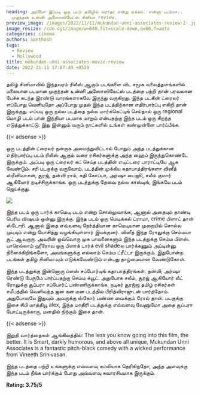 ```yaml
---
heading: அய்யோ இப்படி ஒரு படம் தமிழில் வராதா என்று ஏக்கம். என்னா படம்யா..
  முகுந்தன் உன்னி அஸோஸியேட்ஸ் சினிமா review.
preview_image: /images/2022/11/11/mukundan-unni-associates-review-2-.jpg
image_resize: /cdn-cgi/image/w=640,fit=scale-down,q=80,f=auto
categories: cinema
authors: Santhosh
tags:
  - Review
  - Mollywood
title: mukundan-unni-associates-movie-review
date: 2022-11-11 17:07:49 +0530
---
```

தமிழ் சினிமாவில் இந்தவரம் ரிலீஸ் ஆகும் படங்களை விட சமூக வலைத்தளங்களில் மலையாள படமான முகுந்தன் உன்னி அஸோஸியேட்ஸ் படத்தை பற்றி தான் பரவலான பேச்சு கடந்த இரண்டு வாரங்களாகவே இருந்து வருகிறது. இந்த படகின் ட்ரைலர் எப்போது வெளியதோ அப்போது முதல் இந்த படத்திற்கான எதிர்பார்ப்பு எகிறி தான் இருக்குது. எப்படி ஒரு நல்ல படத்தை நல்ல மார்க்கெட்டிங் செய்தால் ஒரு regional மொழி படம் பான் இந்தியா படமாக மாறும் என்பதற்கு இந்த படம் ஒரு சிறந்த எடுத்துக்காட்டு. இது இன்னும் வரும் நாட்களில் உங்கள் கண்முன்னே பார்ப்பீங்க.

{{< adsense >}}

ஒரு படத்தின் ட்ரைலர் நன்றாக அமைந்துவிட்டால் போதும் அந்த படத்துக்கான எதிர்பார்ப்பு படம் ரிலீஸ் ஆகும் வரை ரசிகர்களுக்கு அந்த ஹைப் இருந்துகொண்டே இருக்கும். அப்படி ஒரு ட்ரைலர் கட் செய்த படத்தின் எடிட்டரை பாராட்டியே ஆக வேண்டும். சரி படகுக்கு வருவோம். படத்தின் முக்கிய கதாபாத்திரங்களா வினீத் ஸ்ரீனிவாசன், சூரஜ், தன்வி ராம், சுதி கோப்பா, அர்ஷா பைஜூ, சலீம் குமார் ஆகியோர் நடிச்சிருக்காங்க. ஒரு படத்துக்கு தேவை நல்ல காஸ்டிங், இங்கயே படம் ஜெய்க்குது.

![](/images/2022/11/11/mukundan-unni-associates-review-1-.jpg)

இந்த படம் ஒரு டார்க் காமெடி படம் என்று சொல்லுவாங்க, ஆனால் அதையும் தாண்டி பெரிய விஷயம் ஒன்னு இருக்கு. இந்த படம் ஒரு மெடிக்கல் ட்ராமா, crime பிளாட் தான் ஸ்டோரி. ஆனால் இதை எவ்வளவு நேர்த்தியான காமெடியான முறையில் சொல்ல முடியும் என்று யோசித்து வழங்கியுள்ளார் இயக்குனர். வினீத் இந்த ரோலுக்கு செம்மயா சூட் ஆவுறாரு. அவரின் ஒவ்வொரு முக பாவனைகளும் இந்த படத்துக்கு செம்ம பிளஸ். யாரெல்லாம் ஹீரோவ ஒரு பிளாக் டார்க் evil shadeல பார்க்கணும் அப்டின்னு நினைக்கிறிங்களோ, அவங்களுக்கு எல்லாம் செம்ம ட்ரீட்டா இருக்கும். இதுபோன்ற படங்கள் தமிழ் சினிமாவும் எடுக்கவேண்டும் என்பது தாழ்மையான வேண்டுகோள்.

இந்த படத்துக்கு இன்னொரு ப்ளஸ் சப்போர்டிங் கதாபாத்திரங்கள். தன்வி, அர்ஷா ரெண்டு பேருமே பார்ப்பதற்கு செம்ம க்யூட். அதுபோக சலீம், சூரஜ் ஆகியோர் லீட் ரோலுக்கு சூப்பரா சப்போர்ட் பண்ணிருக்காங்க. நடிகர் சூரஜ்ஜ தமிழ் ரசிகர்கள் சமீபத்தில் வெளிவந்த ஜன கன மன படத்தில் பிரித்விராஜுடன் பார்த்தோம். அதுபோலயே இதுவும் அவருக்கு ஸ்கோர் பண்ண வைக்கும் ரோல் தான். படகுக்கு இசை சிபி மாத்தியூ alex, இந்த மாதிரி படத்துக்கு எவ்வளவு வேணுமோ அதை சூப்பரா போட்டிருக்காரு, மனதில் நிற்கும் இசை தான்.

{{< adsense >}}

இறுதி வார்த்தைகள் ஆங்கிலத்தில்:
The less you know going into this film, the better. It is Smart, darkly humorous, and above all unique, Mukundan Unni Associates is a fantastic pitch-black comedy with a wicked performance from Vineeth Srinivasan. 

இந்த படத்தை பற்றி உங்களுக்கு எவ்வளவு கம்மியாக தெரிகிறதோ, அந்த அளவுக்கு இந்த படம் நீங்க பார்க்கும் போது அவ்வளவு சுவாரசியமாக இருக்கும்.

**R﻿ating: 3.75/5**